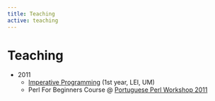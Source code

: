 ```yaml
---
title: Teaching
active: teaching
---
```


# Teaching

* 2011
    * [Imperative Programming](http://www3.di.uminho.pt/~jcr/AULAS/pi-lei-2011/) (1st year, LEI, UM)
    * Perl For Beginners Course @ [Portuguese Perl Workshop 2011](http://workshop.perl.pt/ptpw2011/)

